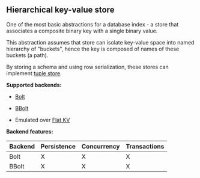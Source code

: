 ## Hierarchical key-value store

One of the most basic abstractions for a database index - a store that associates a composite
binary key with a single binary value.

This abstraction assumes that store can isolate key-value space into named hierarchy of "buckets",
hence the key is composed of names of these buckets (a path).

By storing a schema and using row serialization, these stores can implement [tuple store](./tuple-strict.md).

**Supported backends:**

* [Bolt](https://github.com/boltdb/bolt)
* [BBolt](https://github.com/coreos/bbolt)

* Emulated over [Flat KV](./kv-flat.md)

**Backend features:**

| Backend | Persistence | Concurrency | Transactions |
|---------|-------------|-------------|--------------|
| Bolt    | X           | X           | X            |
| BBolt   | X           | X           | X            |